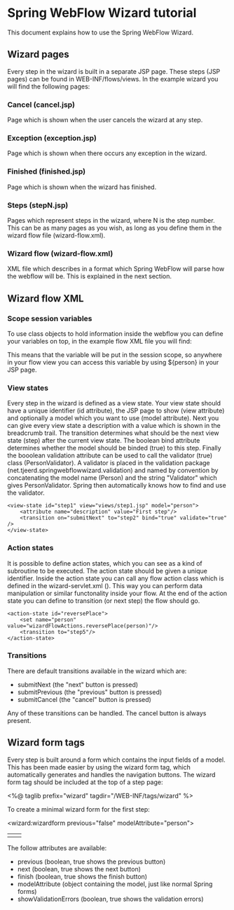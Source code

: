 # Spring WebFlow Wizard tutorial

This document explains how to use the Spring WebFlow Wizard.

## Wizard pages
Every step in the wizard is built in a separate JSP page. These steps (JSP pages) can be found in WEB-INF/flows/views. In
the example wizard you will find the following pages:

### Cancel (cancel.jsp)
Page which is shown when the user cancels the wizard at any step.

### Exception (exception.jsp)
Page which is shown when there occurs any exception in the wizard.

### Finished (finished.jsp)
Page which is shown when the wizard has finished.

### Steps (stepN.jsp)
Pages which represent steps in the wizard, where N is the step number. This can be as many pages as you wish, as long as
you define them in the wizard flow file (wizard-flow.xml).

### Wizard flow (wizard-flow.xml)
XML file which describes in a format which Spring WebFlow will parse how the webflow will be. This is explained in the
next section.

## Wizard flow XML

### Scope session variables
To use class objects to hold information inside the webflow you can define your variables on top, in the example flow
XML file you will find:
  <var name="person" class="net.tjeerd.springwebflowwizard.model.Person"/>

This means that the variable will be put in the session scope, so anywhere in your flow view you can access this variable
 by using ${person} in your JSP page.

### View states
Every step in the wizard is defined as a view state. Your view state should have a unique identifier (id attribute), the JSP page
to show (view attribute) and optionally a model which you want to use (model attribute). Next you can give every view state
a description with a value which is shown in the breadcrumb trail. The transition determines what should be the next
view state (step) after the current view state. The boolean bind attribute determines whether the model should be binded (true) to
this step. Finally the booolean validation attribute can be used to call the validator (true) class (PersonValidator). A validator
is placed in the validation package (net.tjeerd.springwebflowwizard.validation) and named by convention by concatenating
the model name (Person) and the string "Validator" which gives PersonValidator. Spring then automatically knows how to find
and use the validator.

    <view-state id="step1" view="views/step1.jsp" model="person">
        <attribute name="description" value="First step"/>
        <transition on="submitNext" to="step2" bind="true" validate="true" />
    </view-state>

### Action states
It is possible to define action states, which you can see as a kind of subroutine to be executed. The action state should
be given a unique identifier. Inside the action state you can call any flow action class which is defined in the wizard-servlet.xml
(<bean id="wizardFlowActions" class="net.tjeerd.springwebflowwizard.flow.WizardFlowActions"/>). This way you can perform
data manipulation or similar functonality inside your flow. At the end of the action state you can define to transition (or
next step) the flow should go.

    <action-state id="reversePlace">
        <set name="person" value="wizardFlowActions.reversePlace(person)"/>
        <transition to="step5"/>
    </action-state>

### Transitions
There are default transitions available in the wizard which are:

* submitNext (the "next" button is pressed)
* submitPrevious (the "previous" button is pressed)
* submitCancel (the "cancel" button is pressed)

Any of these transitions can be handled. The cancel button is always present.

## Wizard form tags
Every step is built around a form which contains the input fields of a model. This has been made easier by using the
wizard form tag, which automatically generates and handles the navigation buttons. The wizard form tag should be included
at the top of a step page:

<%@ taglib prefix="wizard" tagdir="/WEB-INF/tags/wizard" %>

To create a minimal wizard form for the first step:

<wizard:wizardform previous="false" modelAttribute="person">
<table>
    <tbody>
        <tr>
            <td>
                <label for="name"><spring:message code="person.name"/></label></td>
            <td>
                <form:input path="name" id="name" cssErrorClass="validationErrorField" />
            </td
        </tr>
    </tbody>
</table>
</wizard:wizardform>

The follow attributes are available:

* previous (boolean, true shows the previous button)
* next (boolean, true shows the next button)
* finish (boolean, true shows the finish button)
* modelAttribute (object containing the model, just like normal Spring forms)
* showValidationErrors (boolean, true shows the validation errors)